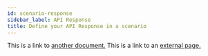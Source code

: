 ```yaml
---
id: scenario-response
sidebar_label: API Response
title: Define your API Response in a scenario
---
```


This is a link to [another document.](doc3.md) This is a link to an [external page.](http://www.example.com/)


